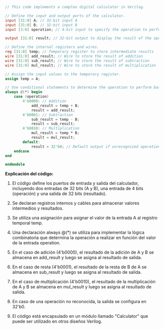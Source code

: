 ```verilog
// This code implements a complex digital calculator in Verilog. 

// Define the input and output ports of the calculator.
input [31:0] A; // 32-bit input A
input [31:0] B; // 32-bit input B
input [3:0] operation; // 4-bit input to specify the operation to perform

output [31:0] result; // 32-bit output to display the result of the operation

// Define the internal registers and wires.
reg [31:0] temp; // Temporary register to store intermediate results
wire [31:0] add_result; // Wire to store the result of addition
wire [31:0] sub_result; // Wire to store the result of subtraction
wire [31:0] mul_result; // Wire to store the result of multiplication

// Assign the input values to the temporary register.
assign temp = A;

// Use conditional statements to determine the operation to perform based on the value of the 'operation' input.
always @(*) begin
    case (operation)
        4'b0000: // Addition
            add_result = temp + B;
            result = add_result;
        4'b0001: // Subtraction
            sub_result = temp - B;
            result = sub_result;
        4'b0010: // Multiplication
            mul_result = temp * B;
            result = mul_result;
        default:
            result = 32'b0; // Default output if unrecognized operation is specified
    endcase
end

endmodule
```

**Explicación del código:**

1. El código define los puertos de entrada y salida del calculador, incluyendo dos entradas de 32 bits (A y B), una entrada de 4 bits (operación) y una salida de 32 bits (resultado).

2. Se declaran registros internos y cables para almacenar valores intermedios y resultados.

3. Se utiliza una asignación para asignar el valor de la entrada A al registro temporal temp.

4. Una declaración always @(*) se utiliza para implementar la lógica combinatoria que determina la operación a realizar en función del valor de la entrada operation.

5. En el caso de adición (4'b0000), el resultado de la adición de A y B se almacena en add_result y luego se asigna al resultado de salida.

6. En el caso de resta (4'b0001), el resultado de la resta de B de A se almacena en sub_result y luego se asigna al resultado de salida.

7. En el caso de multiplicación (4'b0010), el resultado de la multiplicación de A y B se almacena en mul_result y luego se asigna al resultado de salida.

8. En caso de una operación no reconocida, la salida se configura en 32'b0.

9. El código está encapsulado en un módulo llamado "Calculator" que puede ser utilizado en otros diseños Verilog.
